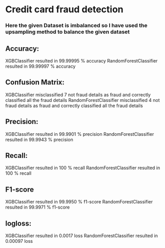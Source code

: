 # Credit card fraud detection

### Here the given Dataset is imbalanced so I have used the upsampling method to balance the given dataset 

## Accuracy: 

XGBClassifier resulted in 99.99995 % accuracy 
RandomForestClassifier resulted in 99.99997 % accuracy

## Confusion Matrix:

XGBClassifier misclassified 7 not fraud details as fraud and correctly classified all the fraud details
RandomForestClassifier misclassified 4 not fraud details as fraud and correctly classified all the fraud details

## Precision:

XGBClassifier resulted in 99.9901 % precision 
RandomForestClassifier resulted in 99.9943 % precision

## Recall:

XGBClassifier resulted in 100 % recall 
RandomForestClassifier resulted in 100 % recall

## F1-score

XGBClassifier resulted in 99.9950 % f1-score 
RandomForestClassifier resulted in 99.9971 % f1-score

## logloss:

XGBClassifier resulted in 0.0017  loss 
RandomForestClassifier resulted in 0.00097 loss

